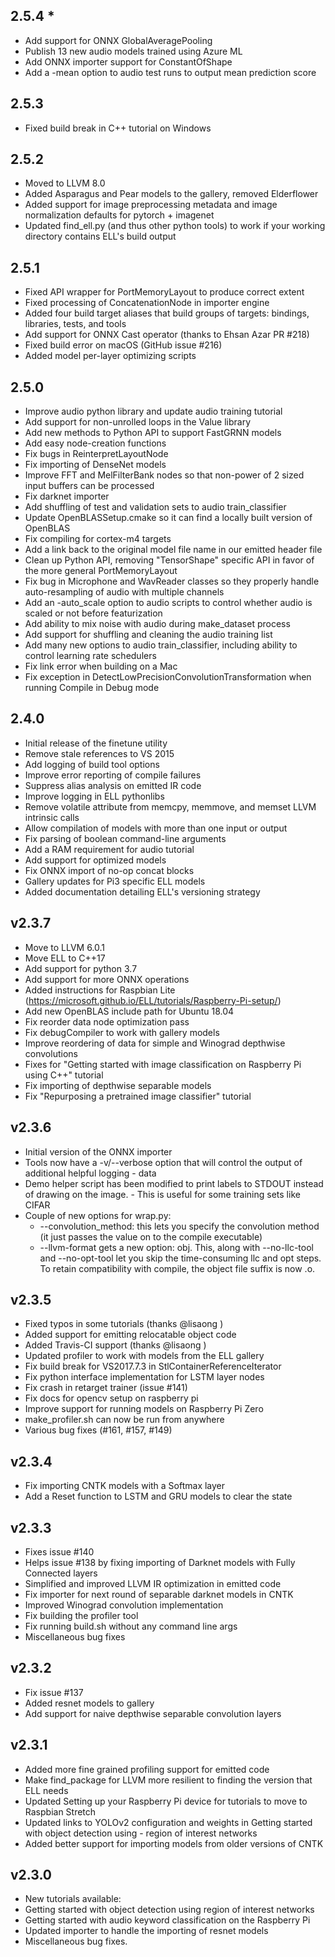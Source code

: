 ## 2.5.4 *
- Add support for ONNX GlobalAveragePooling
- Publish 13 new audio models trained using Azure ML
- Add ONNX importer support for ConstantOfShape
- Add a -mean option to audio test runs to output mean prediction score

## 2.5.3
- Fixed build break in C++ tutorial on Windows

## 2.5.2
- Moved to LLVM 8.0
- Added Asparagus and Pear models to the gallery, removed Elderflower
- Added support for image preprocessing metadata and image normalization defaults for pytorch + imagenet
- Updated find_ell.py (and thus other python tools) to work if your working directory contains ELL's build output

## 2.5.1
- Fixed API wrapper for PortMemoryLayout to produce correct extent
- Fixed processing of ConcatenationNode in importer engine
- Added four build target aliases that build groups of targets: bindings, libraries, tests, and tools
- Add support for ONNX Cast operator (thanks to Ehsan Azar PR #218)
- Fixed build error on macOS (GitHub issue #216)
- Added model per-layer optimizing scripts

## 2.5.0
- Improve audio python library and update audio training tutorial
- Add support for non-unrolled loops in the Value library
- Add new methods to Python API to support FastGRNN models
- Add easy node-creation functions
- Fix bugs in ReinterpretLayoutNode
- Fix importing of DenseNet models
- Improve FFT and MelFilterBank nodes so that non-power of 2 sized input buffers can be processed
- Fix darknet importer
- Add shuffling of test and validation sets to audio train_classifier
- Update OpenBLASSetup.cmake so it can find a locally built version of OpenBLAS
- Fix compiling for cortex-m4 targets
- Add a link back to the original model file name in our emitted header file
- Clean up Python API, removing "TensorShape" specific API in favor of the more general PortMemoryLayout
- Fix bug in Microphone and WavReader classes so they properly handle auto-resampling of audio with multiple channels
- Add an -auto_scale option to audio scripts to control whether audio is scaled or not before featurization
- Add ability to mix noise with audio during make_dataset process
- Add support for shuffling and cleaning the audio training list
- Add many new options to audio train_classifier, including ability to control learning rate schedulers
- Fix link error when building on a Mac
- Fix exception in DetectLowPrecisionConvolutionTransformation when running Compile in Debug mode

## 2.4.0
- Initial release of the finetune utility
- Remove stale references to VS 2015
- Add logging of build tool options
- Improve error reporting of compile failures
- Suppress alias analysis on emitted IR code
- Improve logging in ELL pythonlibs
- Remove volatile attribute from memcpy, memmove, and memset LLVM intrinsic calls
- Allow compilation of models with more than one input or output
- Fix parsing of boolean command-line arguments
- Add a RAM requirement for audio tutorial
- Add support for optimized models
- Fix ONNX import of no-op concat blocks
- Gallery updates for Pi3 specific ELL models
- Added documentation detailing ELL's versioning strategy

## v2.3.7
- Move to LLVM 6.0.1
- Move ELL to C++17
- Add support for python 3.7
- Add support for more ONNX operations
- Added instructions for Raspbian Lite (https://microsoft.github.io/ELL/tutorials/Raspberry-Pi-setup/)
- Add new OpenBLAS include path for Ubuntu 18.04
- Fix reorder data node optimization pass
- Fix debugCompiler to work with gallery models
- Improve reordering of data for simple and Winograd depthwise convolutions
- Fixes for "Getting started with image classification on Raspberry Pi using C++" tutorial
- Fix importing of depthwise separable models
- Fix "Repurposing a pretrained image classifier" tutorial

## v2.3.6
- Initial version of the ONNX importer
- Tools now have a -v/--verbose option that will control the output of additional helpful logging - data
- Demo helper script has been modified to print labels to STDOUT instead of drawing on the image. - This is useful for some training sets like CIFAR
- Couple of new options for wrap.py:
    - --convolution_method: this lets you specify the convolution method (it just passes the value on to the compile executable)
    - --llvm-format gets a new option: obj. This, along with --no-llc-tool and --no-opt-tool let you skip the time-consuming llc and opt steps. To retain compatibility with compile, the object file suffix is now .o.

## v2.3.5
- Fixed typos in some tutorials (thanks @lisaong )
- Added support for emitting relocatable object code
- Added Travis-CI support (thanks @lisaong )
- Updated profiler to work with models from the ELL gallery
- Fix build break for VS2017.7.3 in StlContainerReferenceIterator
- Fix python interface implementation for LSTM layer nodes
- Fix crash in retarget trainer (issue #141)
- Fix docs for opencv setup on raspberry pi
- Improve support for running models on Raspberry Pi Zero
- make_profiler.sh can now be run from anywhere
- Various bug fixes (#161, #157, #149)

## v2.3.4
- Fix importing CNTK models with a Softmax layer
- Add a Reset function to LSTM and GRU models to clear the state

## v2.3.3
- Fixes issue #140
- Helps issue #138 by fixing importing of Darknet models with Fully Connected layers
- Simplified and improved LLVM IR optimization in emitted code
- Fix importer for next round of separable darknet models in CNTK
- Improved Winograd convolution implementation
- Fix building the profiler tool
- Fix running build.sh without any command line args
- Miscellaneous bug fixes

## v2.3.2
- Fix issue #137
- Added resnet models to gallery
- Add support for naive depthwise separable convolution layers

## v2.3.1
- Added more fine grained profiling support for emitted code
- Make find_package for LLVM more resilient to finding the version that ELL needs
- Updated Setting up your Raspberry Pi device for tutorials to move to Raspbian Stretch
- Updated links to YOLOv2 configuration and weights in Getting started with object detection using - region of interest networks
- Added better support for importing models from older versions of CNTK

## v2.3.0
- New tutorials available:
- Getting started with object detection using region of interest networks
- Getting started with audio keyword classification on the Raspberry Pi
- Updated importer to handle the importing of resnet models
- Miscellaneous bug fixes.
